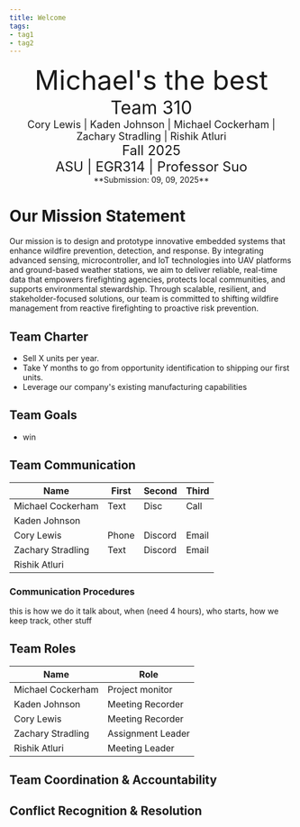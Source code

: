 ```yaml
---
title: Welcome
tags:
- tag1
- tag2
---
```

<center>
<font size= "8">Michael's the best</font><br>
<font size= "6">Team 310</font><br>
<font size= "4"> Cory Lewis | Kaden Johnson | Michael Cockerham | Zachary Stradling | Rishik Atluri</font><br>
<font size= "5"> Fall 2025 </font><br>
<font size= "5"> ASU | EGR314 | Professor Suo </font><br>
**Submission: 09, 09, 2025**
</center>

# Our Mission Statement
Our mission is to design and prototype innovative embedded systems that enhance wildfire prevention, detection, and response. By integrating advanced sensing, microcontroller, and IoT technologies into UAV platforms and ground-based weather stations, we aim to deliver reliable, real-time data that empowers firefighting agencies, protects local communities, and supports environmental stewardship. Through scalable, resilient, and stakeholder-focused solutions, our team is committed to shifting wildfire management from reactive firefighting to proactive risk prevention.

## Team Charter

* Sell X units per year.
* Take Y months to go from opportunity identification to shipping our first units.
* Leverage our company's existing manufacturing capabilities

## Team Goals
* win

## Team Communication 

| Name              | First | Second | Third |
|-------------------|-------|--------|-------|
| Michael Cockerham | Text  |  Disc  | Call  |
| Kaden Johnson     |       |        |       |
| Cory Lewis        | Phone |Discord |Email  |
| Zachary Stradling |Text   |Discord |Email  |
| Rishik Atluri     |       |        |       |

### Communication Procedures

this is how we do it talk about, when (need 4 hours), who starts, how we keep track, other stuff

## Team Roles
| Name              | Role  |
|-------------------|-------|
| Michael Cockerham | Project monitor   |
| Kaden Johnson     | Meeting Recorder  |
| Cory Lewis        | Meeting Recorder  |
| Zachary Stradling | Assignment Leader |
| Rishik Atluri     | Meeting Leader    |

## Team Coordination & Accountability


## Conflict Recognition & Resolution

